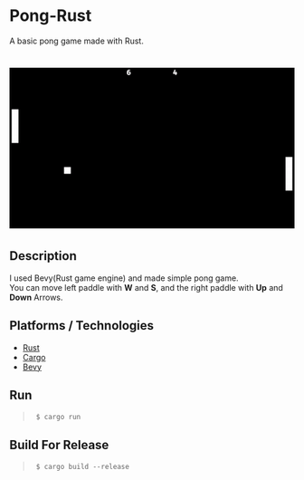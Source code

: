 # Pong-Rust
A basic pong game made with Rust.

# ![Game Demo](img/demo.gif)

## Description
I used Bevy(Rust game engine) and made simple pong game.  
You can move left paddle with **W** and **S**, and the right paddle with **Up** and **Down** Arrows.

## Platforms / Technologies
* [Rust](https://www.rust-lang.org/en-US/)
* [Cargo](https://doc.rust-lang.org/cargo/)
* [Bevy](https://bevyengine.org/)

## Run
>      $ cargo run

## Build For Release
>      $ cargo build --release
